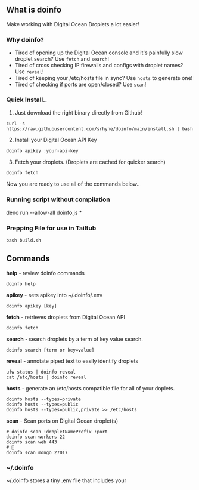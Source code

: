 ## What is doinfo

Make working with Digital Ocean Droplets a lot easier!

### Why doinfo? 

- Tired of opening up the Digital Ocean console and it's painfully slow droplet search? Use `fetch` and `search`!
- Tired of cross checking IP firewalls and configs with droplet names? Use `reveal`!
- Tired of keeping your /etc/hosts file in sync? Use `hosts` to generate one!
- Tired of checking if ports are open/closed? Use `scan`!

### Quick Install..

1. Just download the right binary directly from Github! 

```
curl -s https://raw.githubusercontent.com/srhyne/doinfo/main/install.sh | bash
```

2. Install your Digital Ocean API Key

```
doinfo apikey :your-api-key
```

3. Fetch your droplets. (Droplets are cached for quicker search)

```
doinfo fetch
```

Now you are ready to use all of the commands below.. 

### Running script without compilation

deno run --allow-all doinfo.js *

###  Prepping File for use in Tailtub

```
bash build.sh
```

## Commands

**help** - review doinfo commands

```
doinfo help
```

**apikey** - sets apikey into ~/.doinfo/.env

``` 
doinfo apikey [key]
```

**fetch** - retrieves droplets from Digital Ocean API

```
doinfo fetch
```

**search** - search droplets by a term of key value search. 

```
doinfo search [term or key=value]
```
    
**reveal** - annotate piped text to easily identify droplets

```
ufw status | doinfo reveal
cat /etc/hosts | doinfo reveal
```

**hosts** - generate an /etc/hosts compatible file for all of your doplets.

```
doinfo hosts --types=private
doinfo hosts --types=public
doinfo hosts --types=public,private >> /etc/hosts
```

**scan** - Scan ports on Digital Ocean droplet(s)

```
# doinfo scan :dropletNamePrefix :port
doinfo scan workers 22
doinfo scan web 443
# 😬
doinfo scan mongo 27017 
```

### ~/.doinfo

~/.doinfo stores a tiny .env file that includes your 